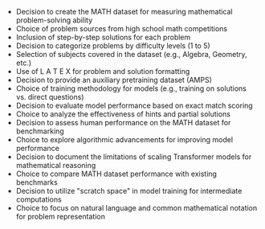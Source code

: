 - Decision to create the MATH dataset for measuring mathematical problem-solving ability
- Choice of problem sources from high school math competitions
- Inclusion of step-by-step solutions for each problem
- Decision to categorize problems by difficulty levels (1 to 5)
- Selection of subjects covered in the dataset (e.g., Algebra, Geometry, etc.)
- Use of L A T E X for problem and solution formatting
- Decision to provide an auxiliary pretraining dataset (AMPS)
- Choice of training methodology for models (e.g., training on solutions vs. direct questions)
- Decision to evaluate model performance based on exact match scoring
- Choice to analyze the effectiveness of hints and partial solutions
- Decision to assess human performance on the MATH dataset for benchmarking
- Choice to explore algorithmic advancements for improving model performance
- Decision to document the limitations of scaling Transformer models for mathematical reasoning
- Choice to compare MATH dataset performance with existing benchmarks
- Decision to utilize "scratch space" in model training for intermediate computations
- Choice to focus on natural language and common mathematical notation for problem representation